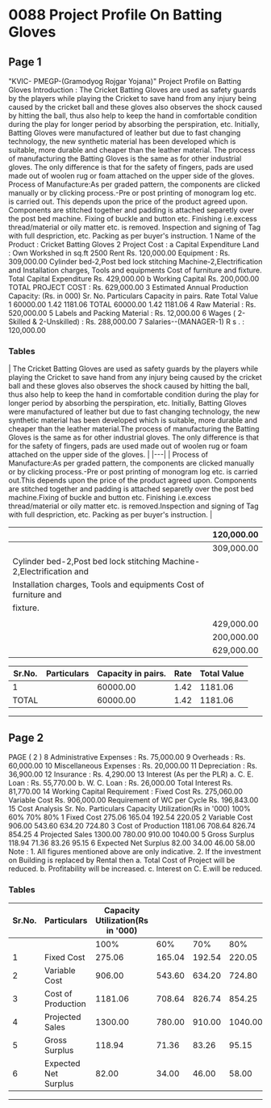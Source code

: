 # 0088 Project Profile On Batting Gloves

## Page 1

"KVIC- PMEGP-(Gramodyog Rojgar Yojana)" Project Profile on Batting Gloves Introduction : The Cricket Batting Gloves are used as safety guards by the players while playing the Cricket to save hand from any injury being caused by the cricket ball and these gloves also observes the shock caused by hitting the ball, thus also help to keep the hand in comfortable condition during the play for longer period by absorbing the perspiration, etc. Initially, Batting Gloves were manufactured of leather but due to fast changing technology, the new synthetic material has been developed which is suitable, more durable and cheaper than the leather material. The process of manufacturing the Batting Gloves is the same as for other industrial gloves. The only difference is that for the safety of fingers, pads are used made out of woolen rug or foam attached on the upper side of the gloves. Process of Manufacture:As per graded pattern, the components are clicked manually or by clicking process.-Pre or post printing of monogram log etc. is carried out. This depends upon the price of the product agreed upon. Components are stitched together and padding is attached separetly over the post bed machine. Fixing of buckle and button etc. Finishing i.e.excess thread/material or oily matter etc. is removed. Inspection and signing of Tag with full despriction, etc. Packing as per buyer's instruction. 1 Name of the Product : Cricket Batting Gloves 2 Project Cost : a Capital Expenditure Land : Own Workshed in sq.ft 2500 Rent Rs. 120,000.00 Equipment : Rs. 309,000.00 Cylinder bed-2,Post bed lock stitching Machine-2,Electrification and Installation charges, Tools and equipments Cost of furniture and fixture. Total Capital Expenditure Rs. 429,000.00 b Working Capital Rs. 200,000.00 TOTAL PROJECT COST : Rs. 629,000.00 3 Estimated Annual Production Capacity: (Rs. in 000) Sr. No. Particulars Capacity in pairs. Rate Total Value 1 60000.00 1.42 1181.06 TOTAL 60000.00 1.42 1181.06 4 Raw Material : Rs. 520,000.00 5 Labels and Packing Material : Rs. 12,000.00 6 Wages ( 2-Skilled & 2-Unskilled) : Rs. 288,000.00 7 Salaries--(MANAGER-1) R s . : 120,000.00

### Tables

| The Cricket Batting Gloves are used as safety guards by the players while playing the Cricket to
save hand from any injury being caused by the cricket ball and these gloves also observes the
shock caused by hitting the ball, thus also help to keep the hand in comfortable condition during
the play for longer period by absorbing the perspiration, etc. Initially, Batting Gloves were
manufactured of leather but due to fast changing technology, the new synthetic material has
been developed which is suitable, more durable and cheaper than the leather material.The
process of manufacturing the Batting Gloves is the same as for other industrial gloves. The only
difference is that for the safety of fingers, pads are used made out of woolen rug or foam
attached on the upper side of the gloves. |
|---|
| Process of Manufacture:As per graded pattern, the components are clicked manually or by
clicking process.-Pre or post printing of monogram log etc. is carried out.This depends upon the
price of the product agreed upon. Components are stitched together and padding is attached
separetly over the post bed machine.Fixing of buckle and button etc. Finishing i.e.excess
thread/material or oily matter etc. is removed.Inspection and signing of Tag with full despriction,
etc. Packing as per buyer's instruction. |

|  | 120,000.00 |
|---|---|
|  | 309,000.00 |
| Cylinder bed-2,Post bed lock stitching Machine-2,Electrification and |  |
| Installation charges, Tools and equipments Cost of furniture and |  |
| fixture. |  |
|  |  |
|  | 429,000.00 |
|  | 200,000.00 |
|  | 629,000.00 |

| Sr.No. | Particulars | Capacity in pairs. | Rate | Total Value |
|---|---|---|---|---|
| 1 |  | 60000.00 | 1.42 | 1181.06 |
| TOTAL |  | 60000.00 | 1.42 | 1181.06 |

---

## Page 2

PAGE ( 2 ) 8 Administrative Expenses : Rs. 75,000.00 9 Overheads : Rs. 60,000.00 10 Miscellaneous Expenses : Rs. 20,000.00 11 Depreciation : Rs. 36,900.00 12 Insurance : Rs. 4,290.00 13 Interest (As per the PLR) a. C. E. Loan : Rs. 55,770.00 b. W. C. Loan : Rs. 26,000.00 Total Interest Rs. 81,770.00 14 Working Capital Requirement : Fixed Cost Rs. 275,060.00 Variable Cost Rs. 906,000.00 Requirement of WC per Cycle Rs. 196,843.00 15 Cost Analysis Sr. No. Particulars Capacity Utilization(Rs in '000) 100% 60% 70% 80% 1 Fixed Cost 275.06 165.04 192.54 220.05 2 Variable Cost 906.00 543.60 634.20 724.80 3 Cost of Production 1181.06 708.64 826.74 854.25 4 Projected Sales 1300.00 780.00 910.00 1040.00 5 Gross Surplus 118.94 71.36 83.26 95.15 6 Expected Net Surplus 82.00 34.00 46.00 58.00 Note : 1. All figures mentioned above are only indicative. 2. If the investment on Building is replaced by Rental then a. Total Cost of Project will be reduced. b. Profitability will be increased. c. Interest on C. E.will be reduced.

### Tables

| Sr.No. | Particulars | Capacity Utilization(Rs in '000) |  |  |  |
|---|---|---|---|---|---|
|  |  | 100% | 60% | 70% | 80% |
| 1 | Fixed Cost | 275.06 | 165.04 | 192.54 | 220.05 |
| 2 | Variable Cost | 906.00 | 543.60 | 634.20 | 724.80 |
| 3 | Cost of Production | 1181.06 | 708.64 | 826.74 | 854.25 |
| 4 | Projected Sales | 1300.00 | 780.00 | 910.00 | 1040.00 |
| 5 | Gross Surplus | 118.94 | 71.36 | 83.26 | 95.15 |
| 6 | Expected Net Surplus | 82.00 | 34.00 | 46.00 | 58.00 |

---
